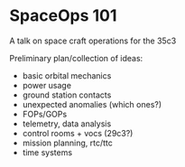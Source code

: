 # SpaceOps 101
A talk on space craft operations for the 35c3

Preliminary plan/collection of ideas:

* basic orbital mechanics
* power usage
* ground station contacts
* unexpected anomalies (which ones?)
* FOPs/GOPs
* telemetry, data analysis
* control rooms + vocs (29c3?)
* mission planning, rtc/ttc
* time systems
